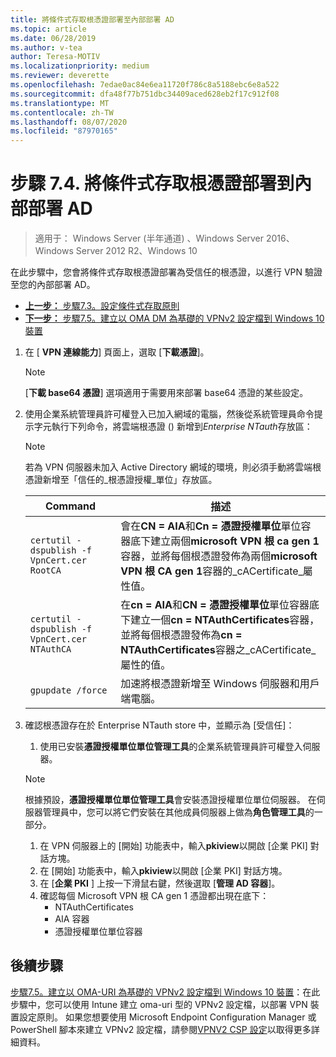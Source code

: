 ```yaml
---
title: 將條件式存取根憑證部署至內部部署 AD
ms.topic: article
ms.date: 06/28/2019
ms.author: v-tea
author: Teresa-MOTIV
ms.localizationpriority: medium
ms.reviewer: deverette
ms.openlocfilehash: 7edae0ac84e6ea11720f786c8a5188ebc6e8a522
ms.sourcegitcommit: dfa48f77b751dbc34409aced628eb2f17c912f08
ms.translationtype: MT
ms.contentlocale: zh-TW
ms.lasthandoff: 08/07/2020
ms.locfileid: "87970165"
---
```

# <a name="step-74-deploy-conditional-access-root-certificates-to-on-premises-ad"></a>步驟 7.4. 將條件式存取根憑證部署到內部部署 AD

>適用于： Windows Server (半年通道) 、Windows Server 2016、Windows Server 2012 R2、Windows 10

在此步驟中，您會將條件式存取根憑證部署為受信任的根憑證，以進行 VPN 驗證至您的內部部署 AD。

- [**上一步：** 步驟7.3。設定條件式存取原則](vpn-config-conditional-access-policy.md)
- [**下一步：** 步驟7.5。建立以 OMA DM 為基礎的 VPNv2 設定檔到 Windows 10 裝置](vpn-create-oma-dm-based-vpnv2-profiles.md)

1. 在 [ **VPN 連線能力**] 頁面上，選取 [**下載憑證**]。

   >[!NOTE]
   >[**下載 base64 憑證**] 選項適用于需要用來部署 base64 憑證的某些設定。

2. 使用企業系統管理員許可權登入已加入網域的電腦，然後從系統管理員命令提示字元執行下列命令，將雲端根憑證 () 新增到*Enterprise NTauth*存放區：

   >[!NOTE]
   >若為 VPN 伺服器未加入 Active Directory 網域的環境，則必須手動將雲端根憑證新增至「信任的_根憑證授權_單位」存放區。

   | Command | 描述 |
   | --- | --- |
   | `certutil -dspublish -f VpnCert.cer RootCA` | 會在**CN = AIA**和**Cn = 憑證授權單位**單位容器底下建立兩個**microsoft VPN 根 ca gen 1**容器，並將每個根憑證發佈為兩個**microsoft VPN 根 CA gen 1**容器的_cACertificate_屬性值。 |
   | `certutil -dspublish -f VpnCert.cer NTAuthCA` | 在**cn = AIA**和**CN = 憑證授權單位**單位容器底下建立一個**cn = NTAuthCertificates**容器，並將每個根憑證發佈為**cn = NTAuthCertificates**容器之_cACertificate_屬性的值。 |
   | `gpupdate /force` | 加速將根憑證新增至 Windows 伺服器和用戶端電腦。 |

3. 確認根憑證存在於 Enterprise NTauth store 中，並顯示為 [受信任]：
   1. 使用已安裝**憑證授權單位單位管理工具**的企業系統管理員許可權登入伺服器。

   >[!NOTE]
   >根據預設，**憑證授權單位單位管理工具**會安裝憑證授權單位單位伺服器。 在伺服器管理員中，您可以將它們安裝在其他成員伺服器上做為**角色管理工具**的一部分。

   1. 在 VPN 伺服器上的 [開始] 功能表中，輸入**pkiview**以開啟 [企業 PKI] 對話方塊。
   1. 在 [開始] 功能表中，輸入**pkiview**以開啟 [企業 PKI] 對話方塊。
   1. 在 [**企業 PKI** ] 上按一下滑鼠右鍵，然後選取 [**管理 AD 容器**]。
   1. 確認每個 Microsoft VPN 根 CA gen 1 憑證都出現在底下：
      - NTAuthCertificates
      - AIA 容器
      - 憑證授權單位單位容器

## <a name="next-steps"></a>後續步驟

[步驟7.5。建立以 OMA-URI 為基礎的 VPNv2 設定檔到 Windows 10 裝置](vpn-create-oma-dm-based-vpnv2-profiles.md)：在此步驟中，您可以使用 Intune 建立 oma-uri 型的 VPNv2 設定檔，以部署 VPN 裝置設定原則。 如果您想要使用 Microsoft Endpoint Configuration Manager 或 PowerShell 腳本來建立 VPNv2 設定檔，請參閱[VPNV2 CSP 設定](/windows/client-management/mdm/vpnv2-csp)以取得更多詳細資料。

